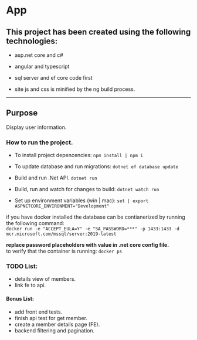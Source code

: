 # App

## This project has been created using the following technologies:

- asp.net core and c#
- angular and typescript
- sql server and ef core code first

- site js and css is minified by the ng build process.

---

## Purpose

Display user information.

### How to run the project.

- To install project depencencies:
  `npm install | npm i`

- To update database and run migrations:
  `dotnet ef database update`

- Build and run .Net API.
  `dotnet run`

- Build, run and watch for changes to build:
  `dotnet watch run`

- Set up environment variables (win | mac):
  `set | export ASPNETCORE_ENVIRONMENT="Development"`

if you have docker installed the database can be contianerized by running the following command:
<br>
`docker run -e "ACCEPT_EULA=Y" -e "SA_PASSWORD=***" -p 1433:1433 -d mcr.microsoft.com/mssql/server:2019-latest`

<!-- todo: use secret manager. -->

**replace password placeholders with value in .net core config file.**
<br>
to verify that the container is running:
`docker ps`

### TODO List:

- details view of members.
- link fe to api.

#### Bonus List:

- add front end tests.
- finish api test for get member.
- create a member details page (FE).
- backend filtering and pagination.
